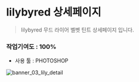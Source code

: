 # lilybyred 상세페이지
> lilybyred 무드 라이어 벨벳 틴트 상세페이지 입니다.
### 작업기여도 : 100%
- 사용 툴 : PHOTOSHOP

![banner_03_lily_detail](https://user-images.githubusercontent.com/63491326/117638587-f4dd2100-b1bd-11eb-8212-4096cbd8d8cd.png)

